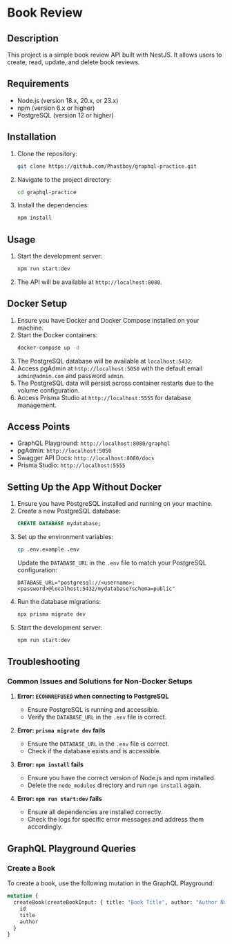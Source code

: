 # Book Review

## Description

This project is a simple book review API built with NestJS. It allows users to create, read, update, and delete book reviews.

## Requirements

- Node.js (version 18.x, 20.x, or 23.x)
- npm (version 6.x or higher)
- PostgreSQL (version 12 or higher)

## Installation

1. Clone the repository:
   ```bash
   git clone https://github.com/Phastboy/graphql-practice.git
   ```
2. Navigate to the project directory:
   ```bash
   cd graphql-practice
   ```
3. Install the dependencies:
   ```bash
   npm install
   ```

## Usage

1. Start the development server:
   ```bash
   npm run start:dev
   ```
2. The API will be available at `http://localhost:8080`.

## Docker Setup

1. Ensure you have Docker and Docker Compose installed on your machine.
2. Start the Docker containers:
   ```bash
   docker-compose up -d
   ```
3. The PostgreSQL database will be available at `localhost:5432`.
4. Access pgAdmin at `http://localhost:5050` with the default email `admin@admin.com` and password `admin`.
5. The PostgreSQL data will persist across container restarts due to the volume configuration.
6. Access Prisma Studio at `http://localhost:5555` for database management.

## Access Points

- GraphQL Playground: `http://localhost:8080/graphql`
- pgAdmin: `http://localhost:5050`
- Swagger API Docs: `http://localhost:8080/docs`
- Prisma Studio: `http://localhost:5555`

## Setting Up the App Without Docker

1. Ensure you have PostgreSQL installed and running on your machine.
2. Create a new PostgreSQL database:
   ```sql
   CREATE DATABASE mydatabase;
   ```
3. Set up the environment variables:
   ```bash
   cp .env.example .env
   ```
   Update the `DATABASE_URL` in the `.env` file to match your PostgreSQL configuration:
   ```env
   DATABASE_URL="postgresql://<username>:<password>@localhost:5432/mydatabase?schema=public"
   ```
4. Run the database migrations:
   ```bash
   npx prisma migrate dev
   ```
5. Start the development server:
   ```bash
   npm run start:dev
   ```

## Troubleshooting

### Common Issues and Solutions for Non-Docker Setups

1. **Error: `ECONNREFUSED` when connecting to PostgreSQL**
   - Ensure PostgreSQL is running and accessible.
   - Verify the `DATABASE_URL` in the `.env` file is correct.

2. **Error: `prisma migrate dev` fails**
   - Ensure the `DATABASE_URL` in the `.env` file is correct.
   - Check if the database exists and is accessible.

3. **Error: `npm install` fails**
   - Ensure you have the correct version of Node.js and npm installed.
   - Delete the `node_modules` directory and run `npm install` again.

4. **Error: `npm run start:dev` fails**
   - Ensure all dependencies are installed correctly.
   - Check the logs for specific error messages and address them accordingly.

## GraphQL Playground Queries

### Create a Book

To create a book, use the following mutation in the GraphQL Playground:

```graphql
mutation {
  createBook(createBookInput: { title: "Book Title", author: "Author Name" }) {
    id
    title
    author
  }
}
```
